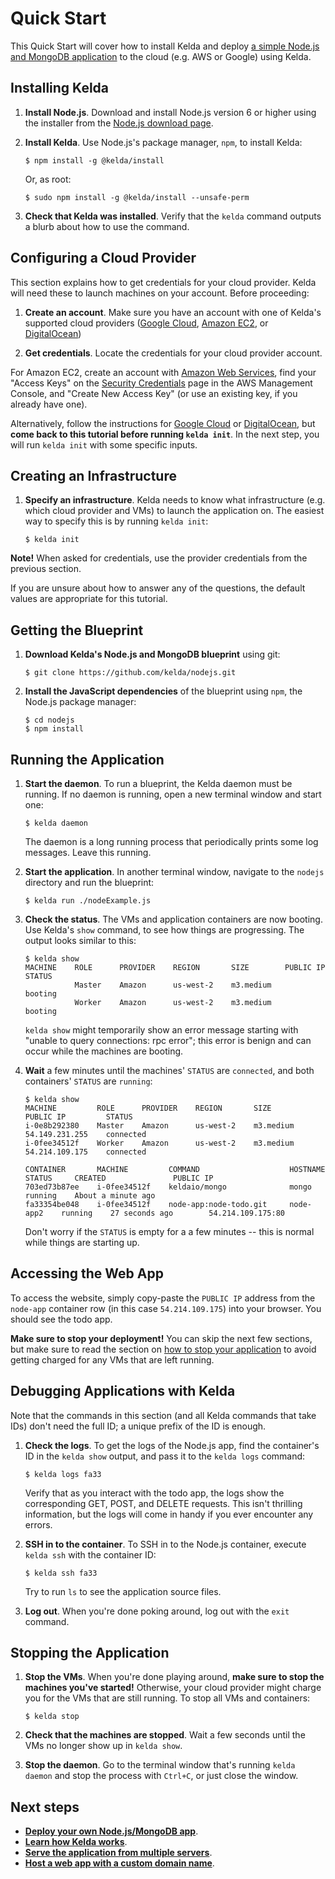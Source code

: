 # Quick Start
This Quick Start will cover how to install Kelda and deploy [a simple Node.js and
MongoDB application](https://github.com/kelda/node-todo.git) to the cloud (e.g.
AWS or Google) using Kelda.

## Installing Kelda
1. **Install Node.js**. Download and install Node.js version 6 or higher
using the installer from the [Node.js download page](https://nodejs.org/en/download/).
2. **Install Kelda**. Use Node.js's package manager, `npm`, to install Kelda:

    ```console
    $ npm install -g @kelda/install
    ```

    Or, as root:

    ```console
    $ sudo npm install -g @kelda/install --unsafe-perm
    ```
3. **Check that Kelda was installed**. Verify that the `kelda` command outputs a
blurb about how to use the command.

## Configuring a Cloud Provider
This section explains how to get credentials for your cloud provider. Kelda will
need these to launch machines on your account. Before proceeding:

1. **Create an account**. Make sure you have an account with one of Kelda's
  supported cloud providers ([Google Cloud](https://cloud.google.com/),
  [Amazon EC2](https://aws.amazon.com/ec2/), or
  [DigitalOcean](https://www.digitalocean.com/))

2. **Get credentials**. Locate the credentials for your cloud provider account.

For Amazon EC2, create an account with [Amazon Web Services](https://aws.amazon.com/ec2/),
find your "Access Keys" on the
[Security Credentials](https://console.aws.amazon.com/iam/home?#security_credential)
page in the AWS Management Console, and "Create New Access Key" (or use an
existing key, if you already have one).

Alternatively, follow the instructions for [Google Cloud](http://docs.kelda.io/#google-compute-engine)
or [DigitalOcean](http://docs.kelda.io/#digitalocean), but **come back to this
tutorial before running `kelda init`**. In the next step, you will run
`kelda init` with some specific inputs.

## Creating an Infrastructure
1. **Specify an infrastructure**. Kelda needs to know what infrastructure (e.g. which
  cloud provider and VMs) to launch the application on. The easiest way to specify
  this is by running `kelda init`:

    ```console
    $ kelda init
    ```

**Note!** When asked for credentials, use the provider credentials from the
previous section.

<aside class="notice">If you are unsure about how to answer any of the
questions, the default values are appropriate for this tutorial.
</aside>

## Getting the Blueprint

1. **Download Kelda's Node.js and MongoDB blueprint** using git:

    ```console
    $ git clone https://github.com/kelda/nodejs.git
    ```

2. **Install the JavaScript dependencies** of the blueprint using `npm`, the
Node.js package manager:

    ```console
    $ cd nodejs
    $ npm install
    ```

## Running the Application

1. **Start the daemon**. To run a blueprint, the Kelda daemon must be running.
If no daemon is running, open a new terminal window and start one:

    ```console
    $ kelda daemon
    ```

    The daemon is a long running process that periodically prints some log messages.
    Leave this running.

2. **Start the application**. In another terminal window, navigate to the `nodejs`
    directory and run the blueprint:

    ```console
    $ kelda run ./nodeExample.js
    ```

3. **Check the status**. The VMs and application containers are now booting.
Use Kelda's `show` command, to see how things are progressing.
The output looks similar to this:

    ```console
    $ kelda show
    MACHINE    ROLE      PROVIDER    REGION       SIZE        PUBLIC IP    STATUS
               Master    Amazon      us-west-2    m3.medium                booting
               Worker    Amazon      us-west-2    m3.medium                booting
    ```

    `kelda show` might temporarily show an error message starting with
    "unable to query connections: rpc error"; this error is benign and can occur
    while the machines are booting.

4. **Wait** a few minutes until the machines' `STATUS` are `connected`, and
both containers' `STATUS` are `running`:

    ```console
    $ kelda show
    MACHINE         ROLE      PROVIDER    REGION       SIZE        PUBLIC IP         STATUS
    i-0e8b292380    Master    Amazon      us-west-2    m3.medium   54.149.231.255    connected
    i-0fee34512f    Worker    Amazon      us-west-2    m3.medium   54.214.109.175    connected

    CONTAINER       MACHINE         COMMAND                    HOSTNAME     STATUS     CREATED               PUBLIC IP
    703ed73b87ee    i-0fee34512f    keldaio/mongo              mongo        running    About a minute ago
    fa33354be048    i-0fee34512f    node-app:node-todo.git     node-app2    running    27 seconds ago        54.214.109.175:80
    ```

    Don't worry if the `STATUS` is empty for a a few minutes -- this is
    normal while things are starting up.

## Accessing the Web App
To access the website, simply copy-paste the `PUBLIC IP` address from the
`node-app` container row (in this case `54.214.109.175`) into your browser.
You should see the todo app.

<aside class="notice"><strong>Make sure to stop your deployment!</strong> You
can skip the next few sections, but make sure to read the section on
<a href="http://docs.kelda.io/#stopping-the-application">how to stop your
application</a> to avoid getting charged for any VMs that are left running.
</aside>

## Debugging Applications with Kelda
Note that the commands in this section (and all Kelda commands that take IDs)
don't need the full ID; a unique prefix of the ID is enough.

1. **Check the logs**. To get the logs of the Node.js app, find the
container's ID in the `kelda show` output, and pass it to the `kelda logs`
command:

    ```console
    $ kelda logs fa33
    ```
    Verify that as you interact with the todo app, the logs show the
    corresponding GET, POST, and DELETE requests. This isn't thrilling information,
    but the logs will come in handy if you ever encounter any errors.

2. **SSH in to the container**. To SSH in to the Node.js container, execute
`kelda ssh` with the container ID:

    ```console
    $ kelda ssh fa33
    ```

    Try to run `ls` to see the application source files.

3. **Log out**. When you're done poking around, log out with the `exit` command.

## Stopping the Application
1. **Stop the VMs**. When you're done playing around, __make sure to stop the machines
you've started!__ Otherwise, your cloud provider might charge you for the
VMs that are still running.  To stop all VMs and containers:

    ```console
    $ kelda stop
    ```
2. **Check that the machines are stopped**. Wait a few seconds until the VMs no
longer show up in `kelda show`.
3. **Stop the daemon**. Go to the terminal window that's running `kelda daemon`
and stop the process with `Ctrl+C`, or just close the window.

## Next steps
* [**Deploy your own Node.js/MongoDB app**](https://github.com/kelda/nodejs#deploying-your-own-nodejs-and-mongodb-application).
* [**Learn how Kelda works**](#how-kelda-works).
* [**Serve the application from multiple servers**](#how-to-run-a-replicated-load-balanced-application-behind-a-single-ip-address).
* [**Host a web app with a custom domain name**](#how-to-give-your-application-a-custom-domain-name).
